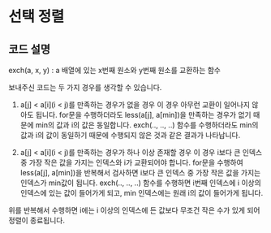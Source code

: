 # 선택 정렬

## 코드 설명

exch(a, x, y) : a 배열에 있는 x번째 원소와 y번째 원소를 교환하는 함수

보내주신 코드는 두 가지 경우를 생각할 수 있습니다.

1. a[j] < a[i](i < j)를 만족하는 경우가 없을 경우
	이 경우 아무런 교환이 일어나지 않아도 됩니다.
	for문을 수행하더라도 less(a[j], a[min])을 만족하는 경우가 없기 때문에 min의 값과 i의 값은 동일합니다.
	exch(.., .., ..) 함수를 수행하더라도 min의 값과 i의 값이 동일하기 때문에 수행되지 않은 것과 같은 결과가 나타납니다.

2. a[j] < a[i](i < j)를 만족하는 경우가 하나 이상 존재할 경우
	이 경우 i보다 큰 인덱스 중 가장 작은 값을 가지는 인덱스와 i가 교환되어야 합니다.
	for문을 수행하여 less(a[j], a[min])을 반복해서 검사하면 i보다 큰 인덱스 중 가장 작은 값을 가지는 인덱스가 min값이 됩니다.
	exch(.., .., ..) 함수를 수행하면 i번째 인덱스에 i 이상의 인덱스에 있는 값이 들어가게 되고, min 인덱스에는 원래 i의 값이 들어가게 됩니다.

위를 반복해서 수행하면 i에는 i 이상의 인덱스에 든 값보다 무조건 작은 수가 있게 되어 정렬이 종료됩니다.
